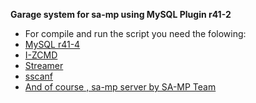 **Garage system for sa-mp using MySQL Plugin r41-2**

- For compile and run the script you need the folowing:
- [MySQL r41-4](https://github.com/pBlueG/SA-MP-MySQL/releases/tag/R41-4)
- [I-ZCMD](https://github.com/YashasSamaga/I-ZCMD)
- [Streamer](https://github.com/samp-incognito/samp-streamer-plugin/releases/tag/v2.9.1)
- [sscanf](https://github.com/maddinat0r/sscanf/releases)
- [And of course , sa-mp server by SA-MP Team](http://files.sa-mp.com/samp037_svr_R2-2-1_win32.zip)



